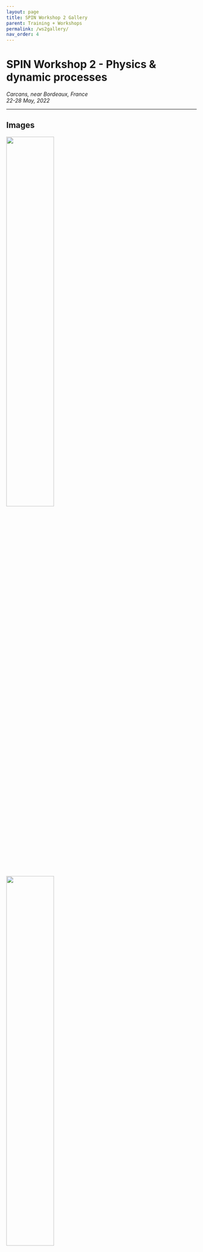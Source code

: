 ```yaml
---
layout: page
title: SPIN Workshop 2 Gallery
parent: Training + Workshops
permalink: /ws2gallery/
nav_order: 4
---
```




# SPIN Workshop 2 - Physics & dynamic processes
_Carcans, near Bordeaux, France_   
_22-28 May, 2022_  

---

## Images

<div>
    <img src="/assets/images/ws2/images/20220523_11_50_12_SPIN22.JPG" width="50%"/>
    <img src="/assets/images/ws2/images/20220523_11_50_21_SPIN22.JPG" width="50%"/>
</div>


<img src="/assets/images/ws2/images/20220523_13_56_30_SPIN22.JPG" width="50%"/><img src="/assets/images/ws2/images/20220523_17_32_32_SPIN22.JPG" width="50%"/>

<img src="/assets/images/ws2/images/20220523_17_32_37_SPIN22.JPG" width="50%"/><img src="/assets/images/ws2/images/20220523_17_32_44_SPIN22.JPG" width="50%"/>


## SPIN WS2 excursion
Dune de Pilat and Atlantic beach. 

<img src="/assets/images/ws2/images/20220524_16_33_41_SPIN22.JPG" width="50%"/> <img src="/assets/images/ws2/images/20220524_16_33_56_SPIN22.JPG" width="50%"/> 

<img src="/assets/images/ws2/images/20220524_16_34_02_SPIN22.JPG" width="50%"/> <img src="/assets/images/ws2/images/20220524_16_34_05_SPIN22.JPG" width="50%"/>

<img src="/assets/images/ws2/images/20220524_16_35_06_SPIN22.JPG" width="50%"/> <img src="/assets/images/ws2/images/20220524_16_35_12_SPIN22.JPG" width="50%"/>

<img src="/assets/images/ws2/images/20220524_16_36_29_SPIN22.JPG" width="50%"/> <img src="/assets/images/ws2/images/20220524_16_36_48_SPIN22.JPG" width="50%"/> 

<img src="/assets/images/ws2/images/20220524_16_36_58_SPIN22.JPG" width="50%"/> <img src="/assets/images/ws2/images/20220524_16_38_10_SPIN22.JPG" width="50%"/>

<img src="/assets/images/ws2/images/20220524_16_41_51_SPIN22.JPG" width="50%"/> <img src="/assets/images/ws2/images/20220524_16_42_26_SPIN22.JPG" width="50%"/>

<img src="/assets/images/ws2/images/20220524_17_00_06_SPIN22.JPG" width="50%"/> <img src="/assets/images/ws2/images/20220524_17_09_09_SPIN22.JPG" width="50%"/> 

<img src="/assets/images/ws2/images/20220524_17_09_13_SPIN22.JPG" width="50%"/> <img src="/assets/images/ws2/images/20220524_17_10_43_SPIN22.JPG" width="50%"/>

<img src="/assets/images/ws2/images/20220524_17_12_50_SPIN22.JPG" width="50%"/> <img src="/assets/images/ws2/images/20220524_17_13_06_SPIN22.JPG" width="50%"/>

<img src="/assets/images/ws2/images/20220524_17_13_06_SPIN22-1.JPG" width="50%"/> <img src="/assets/images/ws2/images/20220524_17_13_08_SPIN22.JPG" width="50%"/>

<img src="/assets/images/ws2/images/20220524_17_18_20_SPIN22.JPG" width="50%"/> <img src="/assets/images/ws2/images/20220524_17_19_07_SPIN22.JPG" width="50%"/>

<img src="/assets/images/ws2/images/20220524_17_20_19_SPIN22.JPG" width="50%"/> <img src="/assets/images/ws2/images/20220524_17_21_07_SPIN22.JPG" width="50%"/>

<img src="/assets/images/ws2/images/20220524_17_22_18_SPIN22.JPG" width="50%"/> <img src="/assets/images/ws2/images/20220524_17_22_28_SPIN22.JPG" width="50%"/>

<img src="/assets/images/ws2/images/20220524_17_24_18_SPIN22.JPG" width="50%"/> <img src="/assets/images/ws2/images/20220524_17_13_29_SPIN22.JPG" width="50%"/>

<img src="/assets/images/ws2/images/20220524_17_20_39_SPIN22.JPG" width="50%"/> <img src="/assets/images/ws2/images/20220524_17_20_54_SPIN22.JPG" width="50%"/>

